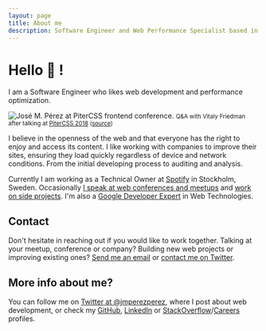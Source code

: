 ```yaml
---
layout: page
title: About me
description: Software Engineer and Web Performance Specialist based in Stockholm, Sweden. Google Developer Expert. Working at Spotify.
---
```


# Hello 👋 !

I am a Software Engineer who likes web development and performance optimization.

<img
    style="max-width:100%; border: 0"
    sizes="(max-width: 768px) 100vw, 684px"
    srcset="https://res.cloudinary.com/jmperez/image/upload/w_auto:100:400,f_auto/v1529411366/jose-perez-pitercss_fa1qly.jpg 400w, https://res.cloudinary.com/jmperez/image/upload/w_auto:100:800,f_auto/v1529411366/jose-perez-pitercss_fa1qly.jpg 800w, https://res.cloudinary.com/jmperez/image/upload/w_auto:100:1200,f_auto/v1529411366/jose-perez-pitercss_fa1qly.jpg 1200w, https://res.cloudinary.com/jmperez/image/upload/w_auto:100:1400,f_auto/v1529411366/jose-perez-pitercss_fa1qly.jpg 1400w"
    src="https://res.cloudinary.com/jmperez/image/upload/w_auto:100:684,f_auto/v1529411366/jose-perez-pitercss_fa1qly.jpg"
    alt="José M. Pérez at PiterCSS frontend conference." />
<small class="caption">Q&amp;A with Vitaly Friedman after talking at [PiterCSS 2018](https://pitercss.com/) ([source](https://www.instagram.com/p/Bj0RVZGAvtw/))</small>

I believe in the openness of the web and that everyone has the right to enjoy and access its content. I like working with companies to improve their sites, ensuring they load quickly regardless of device and network conditions. From the initial developing process to auditing and analysis.

Currently I am working as a Technical Owner at [Spotify](https://spotify.com) in Stockholm, Sweden. Occasionally [I speak at web conferences and meetups](/talks/) and [work on side projects](/projects/). I'm also a [Google Developer Expert](https://developers.google.com/experts/people/jose-manuel-perez-perez) in Web Technologies.

## Contact

Don't hesitate in reaching out if you would like to work together. Talking at your meetup, conference or company? Building new web projects or improving existing ones? <a href="mailto:jmperez1985@gmail.com">Send me an email</a> or [contact me on Twitter](https://twitter.com/jmperezperez).

## More info about me?

You can follow me on [Twitter at @jmperezperez](https://twitter.com/jmperezperez), where I post about web development, or check my [GitHub](https://github.com/JMPerez/), [LinkedIn](https://www.linkedin.com/in/jmperezperez) or [StackOverflow](http://stackoverflow.com/users/540274/jmperez)/[Careers](https://careers.stackoverflow.com/jmperez) profiles.
